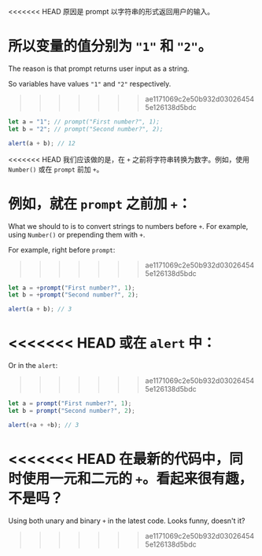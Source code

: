 <<<<<<< HEAD
原因是 prompt 以字符串的形式返回用户的输入。

所以变量的值分别为 `"1"` 和 `"2"`。
=======
The reason is that prompt returns user input as a string.

So variables have values `"1"` and `"2"` respectively.
>>>>>>> ae1171069c2e50b932d030264545e126138d5bdc

```js run
let a = "1"; // prompt("First number?", 1);
let b = "2"; // prompt("Second number?", 2);

alert(a + b); // 12
```

<<<<<<< HEAD
我们应该做的是，在 `+` 之前将字符串转换为数字。例如，使用 `Number()` 或在 `prompt` 前加 `+`。

例如，就在 `prompt` 之前加 `+`：
=======
What we should to is to convert strings to numbers before `+`. For example, using `Number()` or prepending them with `+`.

For example, right before `prompt`:
>>>>>>> ae1171069c2e50b932d030264545e126138d5bdc

```js run
let a = +prompt("First number?", 1);
let b = +prompt("Second number?", 2);

alert(a + b); // 3
```

<<<<<<< HEAD
或在 `alert` 中：
=======
Or in the `alert`:
>>>>>>> ae1171069c2e50b932d030264545e126138d5bdc

```js run
let a = prompt("First number?", 1);
let b = prompt("Second number?", 2);

alert(+a + +b); // 3
```

<<<<<<< HEAD
在最新的代码中，同时使用一元和二元的 `+`。看起来很有趣，不是吗？
=======
Using both unary and binary `+` in the latest code. Looks funny, doesn't it?
>>>>>>> ae1171069c2e50b932d030264545e126138d5bdc
